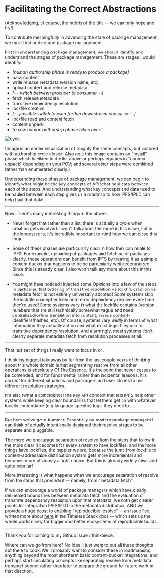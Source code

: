 # Facilitating the Correct Abstractions

(Acknowledging, of course, the hubris of the title -- we can only hope and try!)

To contribute meaningfully to advancing the state of package management, we must first understand package management.

First in understanding package management, we should identify and understand the stages of package management.  These are stages I would identify:

- *[human authorship phase is ready to produce a package]*
- pack content
- write release metadata (version name, etc)
- upload content and release metadata
- *[-- switch between producer to consumer --]*
- fetch release metadata
- transitive dependency resolution
- lockfile creation
- *[-- possible switch to even further downstream consumer --]*
- lockfile read and content fetch
- content unpack
- *[a new human authorship phase takes over!]*

![cycle](https://user-images.githubusercontent.com/627638/53887868-6f7ce580-4023-11e9-9109-803fbd5a06ef.jpg)

(Image is an earlier visualization of roughly the same concepts, but pictured with authorship cycle closed.
Also note this image contains an "install" phase which is elided in the list above
or perhaps equates to "content unpack" depending on your POV; and several other steps
were combined rather than enumerated clearly.)

Understanding these phases of package management, we can begin to identify what
might be the key concepts of APIs that haul data between each of the steps.
And understanding what key concepts and data need to be hauled between each
step gives us a roadmap to how IPFS/IPLD can help haul that data!

---

Now.  There's many interesting things in the above:

- Never forget that rather than a list, there is actually a cycle when creation
  gets involved.  I won't talk about this more in this issue, but in the longest
  runs, it's incredibly important to mind how we can close this loop.

- Some of these phases are particularly clear in how they can relate to IPFS!
  For example, uploading of packages and fetching of packages: clearly, these
  operations can benefit from IPFS by treating it as a simple content bucket
  that happens to be be particularly well decentralized.  Since this is already
  clear, I also won't talk any more about this in this issue.

- You might have noticed I injected some Opinions into a few of the steps.
  In particular, that ordering of transitive resolution vs lockfile creation
  vs metadata fetch is not entirely universally adopted!  Some systems skip
  the lockfile concept entirely and re-do dependency resolve every time they're used!
  Some systems vary in what the lockfile contains (version numbers that are still
  technically somewhat vague and need centralized/online translation into content,
  versus content-identifiers/hashes, etc).  Of course, systems vary *wildly*
  in terms of what information they actually act on and what exact logic they
  use for transitive dependency resolution.  And alarmingly, most systems don't
  clearly separate metadata fetch from resolution processes at all.

---

That last set of things I really want to focus in on.

I think my biggest takeaway by far from the last couple years of thinking about this whole domain is that segmenting resolve from all other operations is absolutely Of The Essence.
It's the point that never ceases to be contended, and for fundamental rather than incidental reasons: it is *correct* for different situations and packagers and user stories to use different resolution strategies.

It's also (what a coincidence) the key API concept that lets IPFS help other systems while keeping clear boundaries that let them get on with whatever locally contendable (e.g language specific) logic they need to.

---

But here we've got a bummer.  Essentially no modern package managers I can think
of actually intentionally designed their resolve stages to be separate and pluggable.

The more we encourage separation of resolve from the steps that follow it,
the more clear it becomes for every system to have lockfiles;
and the more things have lockfiles, the happier we are,
because the jump from lockfile to content-addressable distribution system gets
more incremental and becomes more obviously a right choice.
But this is already widely clear and quite popular!

More interesting is what happens when we encourage separation of resolve from
the steps that *precede* it -- namely, from "metadata fetch".

If we can encourage a world of package managers which have clearly delineated
boundaries between metadata fetch and the evaluation of transitive dependency resolution
upon that metadata, we both get clearer points for integration IPFS/IPLD in the
metadata distribution, AND we provide a huge boost to enabling "reproducible resolve" --
an issue I've written more about [here](https://repeatr.io/vision/strategy/reproducible-resolve/) in the Timeless Stack docs --
which sets up the whole world nicely for bigger and better ecosystems of reproducible builds.

---

Thank you for coming to my Github issue / thinkpiece.

Where can we go from here?  No idea: I just want to put all these thoughts out there to cook.  We'll probably want to consider these in roadmapping anything beyond the most shortterm basic content-bucket integrations; and perhaps start circulating concepts like separating resolve from metadata transport sooner rather than later to prepare the ground for future work in that direction.
